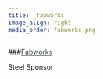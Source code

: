 ```yaml
---
title: _fabworks
image_align: right
media_order: fabworks.png
---
```


###<a href="https://fabworks.com" style="color: #3A414E; text-decoration: underline;">Fabworks</a>

Steel Sponsor
